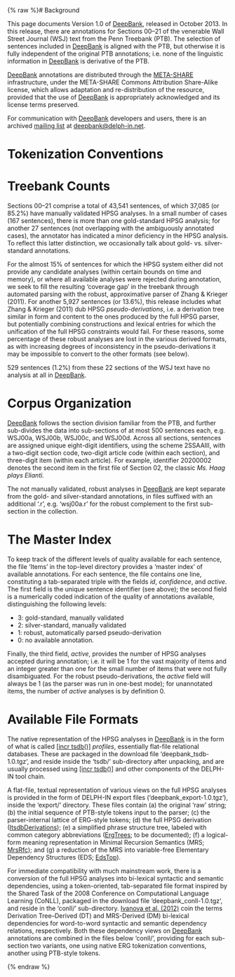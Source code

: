{% raw %}# Background

This page documents Version 1.0 of [DeepBank](../DeepBank), released in
October 2013. In this release, there are annotations for Sections 00–21
of the venerable Wall Street Journal (WSJ) text from the Penn Treebank
(PTB). The selection of sentences included in [DeepBank](../DeepBank) is
aligned with the PTB, but otherwise it is fully independent of the
original PTB annotations; i.e. none of the linguistic information in
[DeepBank](../DeepBank) is derivative of the PTB.

[DeepBank](../DeepBank) annotations are distributed through the
[META-SHARE](http://www.meta-share.eu/) infrastructure, under the
META-SHARE Commons Attribution Share-Alike license, which allows
adaptation and re-distribution of the resource, provided that the use of
[DeepBank](../DeepBank) is appropriately acknowledged and its license terms
preserved.

For communication with [DeepBank](../DeepBank) developers and users, there
is an archived [mailing
list](http://lists.delph-in.net/archives/deepbank/) at
deepbank@delph-in.net.

# Tokenization Conventions

# Treebank Counts

Sections 00–21 comprise a total of 43,541 sentences, of which 37,085 (or
85.2%) have manually validated HPSG analyses. In a small number of cases
(167 sentences), there is more than one gold-standard HPSG analysis; for
another 27 sentences (not overlapping with the ambiguously annotated
cases), the annotator has indicated a minor deficiency in the HPSG
analysis. To reflect this latter distinction, we occasionally talk about
gold- vs. silver-standard annotations.

For the almost 15% of sentences for which the HPSG system either did not
provide any candidate analyses (within certain bounds on time and
memory), or where all available analyses were rejected during
annotation, we seek to fill the resulting ‘coverage gap’ in the treebank
through automated parsing with the robust, approximative parser of Zhang
& Krieger (2011). For another 5,927 sentences (or 13.6%), this release
includes what Zhang & Krieger (2011) dub HPSG *pseudo-derivations*, i.e.
a derivation tree similar in form and content to the ones produced by
the full HPSG parser, but potentially combining constructions and
lexical entries for which the unification of the full HPSG constraints
would fail. For these reasons, some percentage of these robust analyses
are lost in the various derived formats, as with increasing degrees of
inconsistency in the pseudo-derivations it may be impossible to convert
to the other formats (see below).

529 sentences (1.2%) from these 22 sections of the WSJ text have no
analysis at all in [DeepBank](../DeepBank).

# Corpus Organization

[DeepBank](../DeepBank) follows the section division familiar from the PTB,
and further sub-divides the data into sub-sections of at most 500
sentences each, e.g. WSJ00a, WSJ00b, WSJ00c, and WSJ00d. Across all
sections, sentences are assigned unique eight-digit identifiers, using
the scheme 2SSAAIII, with a two-digit section code, two-digit article
code (within each section), and three-digit item (within each article).
For example, identifier 20200002 denotes the second item in the first
file of Section 02, the classic *Ms. Haag plays Elianti.*

The not manually validated, robust analyses in [DeepBank](../DeepBank) are
kept separate from the gold- and silver-standard annotations, in files
suffixed with an additional ‘.r’, e.g. ‘wsj00a.r’ for the robust
complement to the first sub-section in the collection.

# The Master Index

To keep track of the different levels of quality available for each
sentence, the file ‘Items’ in the top-level directory provides a ‘master
index’ of available annotations. For each sentence, the file contains
one line, constituting a tab-separated triple with the fields *id*,
*confidence*, and *active*. The first field is the unique sentence
identifier (see above); the second field is a numerically coded
indication of the quality of annotations available, distinguishing the
following levels:

- 3: gold-standard, manually validated
- 2: silver-standard, manually validated
- 1: robust, automatically parsed pseudo-derivation
- 0: no available annotation.

Finally, the third field, *active*, provides the number of HPSG analyses
accepted during annotation; i.e. it will be 1 for the vast majority of
items and an integer greater than one for the small number of items that
were not fully disambiguated. For the robust pseudo-derivations, the
*active* field will always be 1 (as the parser was run in one-best
mode); for unannotated items, the number of *active* analyses is by
definition 0.

# Available File Formats

The native representation of the HPSG analyses in [DeepBank](../DeepBank)
is in the form of what is called [\[incr
tsdb()\]](http://www.delph-in.net/itsdb) *profiles*, essentially
flat-file relational databases. These are packaged in the download file
‘deepbank\_tsdb-1.0.tgz‘, and reside inside the ‘tsdb/‘ sub-directory
after unpacking, and are usually processed using [\[incr
tsdb()\]](http://www.delph-in.net/itsdb) and other components of the
DELPH-IN tool chain.

A flat-file, textual representation of various views on the full HPSG
analyses is provided in the form of DELPH-IN export files
(‘deepbank\_export-1.0.tgz‘), inside the ‘export/’ directory. These
files contain (a) the original ‘raw’ string; (b) the initial sequence of
PTB-style tokens input to the parser; (c) the parser-internal lattice of
ERG-style tokens; (d) the full HPSG derivation
([ItsdbDerivations](https://blog.inductorsoftware.com/docsproto/tools/ItsdbDerivations)); (e) a simplified phrase
structure tree, labeled with common category abbreviations
([ErgTrees](/ErgTrees); to be documented); (f) a logical-form meaning
representation in Minimal Recursion Semantics (MRS; [MrsRfc](MrsRfc));
and (g) a reduction of the MRS into variable-free Elementary Dependency
Structures (EDS; [EdsTop](../EdsTop)).

For immediate compatibility with much mainstream work, there is a
conversion of the full HPSG analyses into bi-lexical syntactic and
semantic dependencies, using a token-oriented, tab-separated file format
inspired by the Shared Task of the 2008 Conference on Computational
Language Learning (CoNLL), packaged in the download file
‘deepbank\_conll-1.0.tgz‘, and reside in the ‘conll/’ sub-directory.
[Ivanova et al. (2012)](http://aclweb.org/anthology/W/W12/W12-3602.pdf)
coin the terms Derivation Tree–Derived (DT) and MRS-Derived (DM)
bi-lexical dependencies for word-to-word syntactic and semantic
dependency relations, respectively. Both these dependency views on
[DeepBank](../DeepBank) annotations are combined in the files below
‘conll/’, providing for each sub-section two variants, one using native
ERG tokenization conventions, another using PTB-style tokens.

{% endraw %}